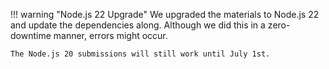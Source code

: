 !!! warning "Node.js 22 Upgrade"
    We upgraded the materials to Node.js 22 and update the dependencies along.
    Although we did this in a zero-downtime manner, errors might occur.

    The Node.js 20 submissions will still work until July 1st.